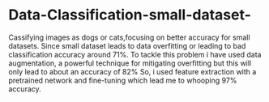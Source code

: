 # Data-Classification-small-dataset-
Cassifying images as dogs or cats,focusing on better accuracy for small datasets.
Since small dataset leads to data overfitting or leading to bad classification accuracy around 71%.
To tackle this problem i have used data augmentation, a powerful technique for mitigating overfitting but this will only lead to about an accuracy of 82%
So, i used feature extraction with a pretrained network and fine-tuning which lead me to whooping 97% accuracy.
